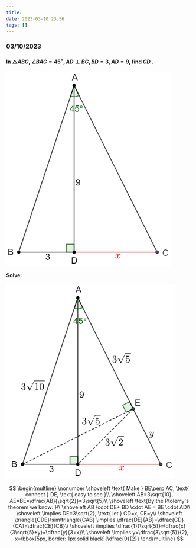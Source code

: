 ```yaml
---
title:
date: 2023-03-10 23:56
tags: []
---
```


### 03/10/2023

#### In $\triangle{ABC}$, $\angle{BAC}=45^{\circ}, AD \perp BC, BD=3, AD=9$, find $CD$ .

![image-20230411003537950](/assets/images/2023/image-20230411003537950.png)

**Solve:**

![image-20230411025426196](/assets/images/2023/image-20230411003339008.png)

$$
\begin{multline} \nonumber
\shoveleft \text{ Make } BE\perp AC, \text{ connect } DE, \text{ easy to see }\\
\shoveleft AB=3\sqrt{10}, AE=BE=\dfrac{AB}{\sqrt{2}}=3\sqrt{5}\\
\shoveleft \text{By the Ptolemy's theorem we know: }\\
\shoveleft AB \cdot DE+ BD \cdot AE = BE \cdot AD\\
\shoveleft \implies DE=3\sqrt{2}, \text{ let } CD=x, CE=y\\
\shoveleft \triangle{CDE}\sim\triangle{CAB} \implies \dfrac{DE}{AB}=\dfrac{CD}{CA}=\dfrac{CE}{CB}\\
\shoveleft \implies \dfrac{1}{\sqrt{5}}=\dfrac{x}{3\sqrt{5}+y}=\dfrac{y}{3+x}\\
\shoveleft \implies y=\dfrac{3\sqrt{5}}{2}, x=\bbox[5px, border: 1px solid black]{\dfrac{9}{2}}
\end{multline}
$$
